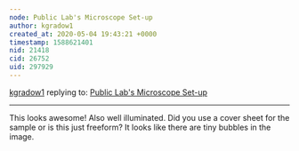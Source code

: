 ```yaml
---
node: Public Lab's Microscope Set-up
author: kgradow1
created_at: 2020-05-04 19:43:21 +0000
timestamp: 1588621401
nid: 21418
cid: 26752
uid: 297929
---
```




[kgradow1](../profile/kgradow1) replying to: [Public Lab's Microscope Set-up](../notes/vanjo63/11-06-2019/public-lab-s-microscope-set-up)

----
This looks awesome!  Also well illuminated.  Did you use a cover sheet for the sample or is this just freeform?   It looks like there are tiny bubbles in the image. 